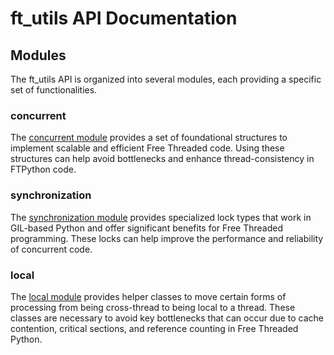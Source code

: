 # ft_utils API Documentation

## Modules

The ft_utils API is organized into several modules, each providing a specific set of functionalities.

### concurrent

The [concurrent module](concurrent_api.md) provides a set of foundational structures to implement scalable and efficient Free Threaded code. Using these structures can help avoid bottlenecks and enhance thread-consistency in FTPython code.

### synchronization

The [synchronization module](synchronization_api.md) provides specialized lock types that work in GIL-based Python and offer significant benefits for Free Threaded programming. These locks can help improve the performance and reliability of concurrent code.

### local

The [local module](local_api.md) provides helper classes to move certain forms of processing from being cross-thread to being local to a thread. These classes are necessary to avoid key bottlenecks that can occur due to cache contention, critical sections, and reference counting in Free Threaded Python.

